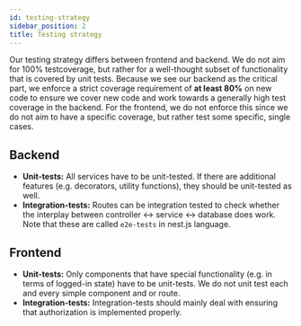 ```yaml
---
id: testing-strategy
sidebar_position: 2
title: Testing strategy
---
```


Our testing strategy differs between frontend and backend. We do not aim for 100% testcoverage, but rather for a
well-thought subset of functionality that is covered by unit tests. Because we see our backend as the critical part, we enforce a strict coverage requirement of **at least 80%** on new code to ensure we cover new code and work towards a generally high test coverage in the backend. For the frontend, we do not enforce this since we do not aim to have a specific coverage, but rather test some specific, single cases.

## Backend

* **Unit-tests:** All services have to be unit-tested. If there are additional features (e.g. decorators, utility
  functions), they should be unit-tested as well.
* **Integration-tests:** Routes can be integration tested to check whether the interplay between controller <->
  service <-> database does work. Note that these are called `e2e-tests` in nest.js language.

## Frontend

* **Unit-tests:** Only components that have special functionality (e.g. in terms of logged-in state) have to be
  unit-tests. We do not unit test each and every simple component and or route.
* **Integration-tests:** Integration-tests should mainly deal with ensuring that authorization is implemented properly.